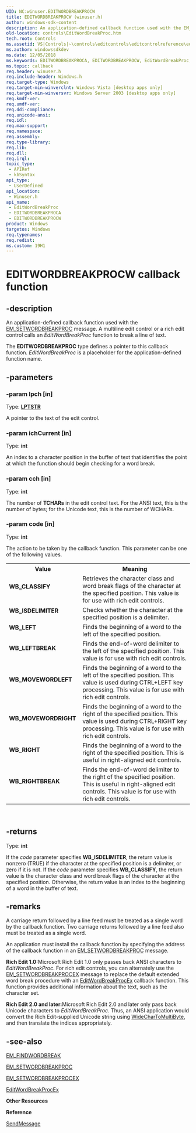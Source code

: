 ```yaml
---
UID: NC:winuser.EDITWORDBREAKPROCW
title: EDITWORDBREAKPROCW (winuser.h)
author: windows-sdk-content
description: An application-defined callback function used with the EM_SETWORDBREAKPROC message.
old-location: controls\EditWordBreakProc.htm
tech.root: Controls
ms.assetid: VS|Controls|~\controls\editcontrols\editcontrolreference\editcontrolfunctions\editwordbreakproc.htm
ms.author: windowssdkdev
ms.date: 12/05/2018
ms.keywords: EDITWORDBREAKPROCA, EDITWORDBREAKPROCW, EditWordBreakProc, EditWordBreakProc callback, EditWordBreakProc callback function [Windows Controls], WB_CLASSIFY, WB_ISDELIMITER, WB_LEFT, WB_LEFTBREAK, WB_MOVEWORDLEFT, WB_MOVEWORDRIGHT, WB_RIGHT, WB_RIGHTBREAK, _win32_EditWordBreakProc, _win32_EditWordBreakProc_cpp, controls.EditWordBreakProc, controls._win32_EditWordBreakProc, winuser/EDITWORDBREAKPROCA, winuser/EDITWORDBREAKPROCW, winuser/EditWordBreakProc
ms.topic: callback
req.header: winuser.h
req.include-header: Windows.h
req.target-type: Windows
req.target-min-winverclnt: Windows Vista [desktop apps only]
req.target-min-winversvr: Windows Server 2003 [desktop apps only]
req.kmdf-ver: 
req.umdf-ver: 
req.ddi-compliance: 
req.unicode-ansi: 
req.idl: 
req.max-support: 
req.namespace: 
req.assembly: 
req.type-library: 
req.lib: 
req.dll: 
req.irql: 
topic_type:
 - APIRef
 - kbSyntax
api_type:
 - UserDefined
api_location:
 - Winuser.h
api_name:
 - EditWordBreakProc
 - EDITWORDBREAKPROCA
 - EDITWORDBREAKPROCW
product: Windows
targetos: Windows
req.typenames: 
req.redist: 
ms.custom: 19H1
---
```


# EDITWORDBREAKPROCW callback function


## -description


An application-defined callback function used with the <a href="https://msdn.microsoft.com/en-us/library/Bb761665(v=VS.85).aspx">EM_SETWORDBREAKPROC</a> message. A multiline edit control or a rich edit control calls an <i>EditWordBreakProc</i> function to break a line of text.

The <b>EDITWORDBREAKPROC</b> type defines a pointer to this callback function. <i>EditWordBreakProc</i> is a placeholder for the application-defined function name. 


## -parameters




### -param lpch [in]

Type: <b><a href="https://msdn.microsoft.com/4553cafc-450e-4493-a4d4-cb6e2f274d46">LPTSTR</a></b>

A pointer to the text of the edit control. 


### -param ichCurrent [in]

Type: <b>int</b>

An index to a character position in the buffer of text that identifies the point at which the function should begin checking for a word break. 


### -param cch [in]

Type: <b>int</b>

The number of 
					<b>TCHARs</b> in the edit control text. For the ANSI text, this is the number of bytes; for the Unicode text, this is the number of WCHARs. 


### -param code [in]

Type: <b>int</b>

The action to be taken by the callback function. This parameter can be one of the following values. 

<table>
<tr>
<th>Value</th>
<th>Meaning</th>
</tr>
<tr>
<td width="40%"><a id="WB_CLASSIFY"></a><a id="wb_classify"></a><dl>
<dt><b>WB_CLASSIFY</b></dt>
</dl>
</td>
<td width="60%">
Retrieves the character class and word break flags of the character at the specified position. This value is for use with rich edit controls.

</td>
</tr>
<tr>
<td width="40%"><a id="WB_ISDELIMITER"></a><a id="wb_isdelimiter"></a><dl>
<dt><b>WB_ISDELIMITER</b></dt>
</dl>
</td>
<td width="60%">
Checks whether the character at the specified position is a delimiter.

</td>
</tr>
<tr>
<td width="40%"><a id="WB_LEFT"></a><a id="wb_left"></a><dl>
<dt><b>WB_LEFT</b></dt>
</dl>
</td>
<td width="60%">
Finds the beginning of a word to the left of the specified position.

</td>
</tr>
<tr>
<td width="40%"><a id="WB_LEFTBREAK"></a><a id="wb_leftbreak"></a><dl>
<dt><b>WB_LEFTBREAK</b></dt>
</dl>
</td>
<td width="60%">
Finds the end-of-word delimiter to the left of the specified position. This value is for use with rich edit controls.

</td>
</tr>
<tr>
<td width="40%"><a id="WB_MOVEWORDLEFT"></a><a id="wb_movewordleft"></a><dl>
<dt><b>WB_MOVEWORDLEFT</b></dt>
</dl>
</td>
<td width="60%">
Finds the beginning of a word to the left of the specified position. This value is used during CTRL+LEFT key processing. This value is for use with rich edit controls.

</td>
</tr>
<tr>
<td width="40%"><a id="WB_MOVEWORDRIGHT"></a><a id="wb_movewordright"></a><dl>
<dt><b>WB_MOVEWORDRIGHT</b></dt>
</dl>
</td>
<td width="60%">
Finds the beginning of a word to the right of the specified position. This value is used during CTRL+RIGHT key processing. This value is for use with rich edit controls.

</td>
</tr>
<tr>
<td width="40%"><a id="WB_RIGHT"></a><a id="wb_right"></a><dl>
<dt><b>WB_RIGHT</b></dt>
</dl>
</td>
<td width="60%">
Finds the beginning of a word to the right of the specified position. This is useful in right-aligned edit controls.

</td>
</tr>
<tr>
<td width="40%"><a id="WB_RIGHTBREAK"></a><a id="wb_rightbreak"></a><dl>
<dt><b>WB_RIGHTBREAK</b></dt>
</dl>
</td>
<td width="60%">
Finds the end-of-word delimiter to the right of the specified position. This is useful in right-aligned edit controls. This value is for use with rich edit controls.

</td>
</tr>
</table>
 


## -returns



Type: <b>int</b>

If the 
						<i>code</i> parameter specifies <b>WB_ISDELIMITER</b>, the return value is nonzero (TRUE) if the character at the specified position is a delimiter, or zero if it is not. If the 
						<i>code</i> parameter specifies <b>WB_CLASSIFY</b>, the return value is the character class and word break flags of the character at the specified position. Otherwise, the return value is an index to the beginning of a word in the buffer of text. 




## -remarks



A carriage return followed by a line feed must be treated as a single word by the callback function. Two carriage returns followed by a line feed also must be treated as a single word. 

An application must install the callback function by specifying the address of the callback function in an <a href="https://msdn.microsoft.com/en-us/library/Bb761665(v=VS.85).aspx">EM_SETWORDBREAKPROC</a> message. 

<b>Rich Edit 1.0:</b>Microsoft Rich Edit 1.0 only passes back ANSI characters to <i>EditWordBreakProc</i>. For rich edit controls, you can alternately use the <a href="https://msdn.microsoft.com/en-us/library/Bb774292(v=VS.85).aspx">EM_SETWORDBREAKPROCEX</a> message to replace the default extended word break procedure with an <a href="https://msdn.microsoft.com/en-us/library/Bb774369(v=VS.85).aspx">EditWordBreakProcEx</a> callback function. This function provides additional information about the text, such as the character set. 

<b>Rich Edit 2.0 and later:</b>Microsoft Rich Edit 2.0 and later only pass back Unicode characters to <i>EditWordBreakProc</i>. Thus, an ANSI application would convert the Rich Edit-supplied Unicode string using <a href="https://msdn.microsoft.com/b8c13444-86ab-479c-ac04-9b184d9eebf6">WideCharToMultiByte</a>, and then translate the indices appropriately. 




## -see-also




<a href="https://msdn.microsoft.com/en-us/library/Bb788018(v=VS.85).aspx">EM_FINDWORDBREAK</a>



<a href="https://msdn.microsoft.com/en-us/library/Bb761665(v=VS.85).aspx">EM_SETWORDBREAKPROC</a>



<a href="https://msdn.microsoft.com/en-us/library/Bb774292(v=VS.85).aspx">EM_SETWORDBREAKPROCEX</a>



<a href="https://msdn.microsoft.com/en-us/library/Bb774369(v=VS.85).aspx">EditWordBreakProcEx</a>



<b>Other Resources</b>



<b>Reference</b>



<a href="https://msdn.microsoft.com/en-us/library/ms644950(v=VS.85).aspx">SendMessage</a>
 

 

